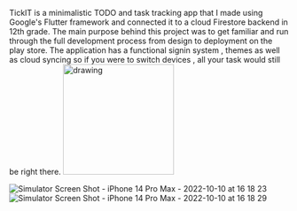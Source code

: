 TickIT is a minimalistic TODO and task tracking app that I made using Google's Flutter framework and connected it to a cloud Firestore backend in 12th grade. The main purpose behind this project was to get familiar and run through the full development process from design to deployment on the play store. The application has a functional signin system , themes as well as cloud syncing so if you were to switch devices , all your task would still be right there.
<img src="![Simulator Screen Shot - iPhone 14 Pro Max - 2022-10-10 at 16 17 58](https://user-images.githubusercontent.com/61629691/200096140-bb29816e-1869-402f-a740-23e0296cb210.png)" alt="drawing" width="200"/>

![Simulator Screen Shot - iPhone 14 Pro Max - 2022-10-10 at 16 18 23](https://user-images.githubusercontent.com/61629691/200096143-d50fd3fe-e377-493b-88f0-e10bb82198b3.png)
![Simulator Screen Shot - iPhone 14 Pro Max - 2022-10-10 at 16 18 29](https://user-images.githubusercontent.com/61629691/200096146-27672bcc-aea6-4293-9637-0999502ce96c.png)
